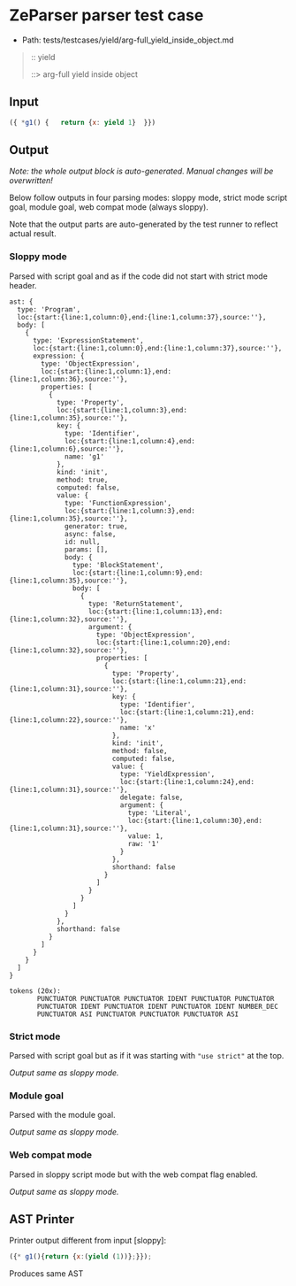 # ZeParser parser test case

- Path: tests/testcases/yield/arg-full_yield_inside_object.md

> :: yield
>
> ::> arg-full yield inside object

## Input

`````js
({ *g1() {   return {x: yield 1}  }})
`````

## Output

_Note: the whole output block is auto-generated. Manual changes will be overwritten!_

Below follow outputs in four parsing modes: sloppy mode, strict mode script goal, module goal, web compat mode (always sloppy).

Note that the output parts are auto-generated by the test runner to reflect actual result.

### Sloppy mode

Parsed with script goal and as if the code did not start with strict mode header.

`````
ast: {
  type: 'Program',
  loc:{start:{line:1,column:0},end:{line:1,column:37},source:''},
  body: [
    {
      type: 'ExpressionStatement',
      loc:{start:{line:1,column:0},end:{line:1,column:37},source:''},
      expression: {
        type: 'ObjectExpression',
        loc:{start:{line:1,column:1},end:{line:1,column:36},source:''},
        properties: [
          {
            type: 'Property',
            loc:{start:{line:1,column:3},end:{line:1,column:35},source:''},
            key: {
              type: 'Identifier',
              loc:{start:{line:1,column:4},end:{line:1,column:6},source:''},
              name: 'g1'
            },
            kind: 'init',
            method: true,
            computed: false,
            value: {
              type: 'FunctionExpression',
              loc:{start:{line:1,column:3},end:{line:1,column:35},source:''},
              generator: true,
              async: false,
              id: null,
              params: [],
              body: {
                type: 'BlockStatement',
                loc:{start:{line:1,column:9},end:{line:1,column:35},source:''},
                body: [
                  {
                    type: 'ReturnStatement',
                    loc:{start:{line:1,column:13},end:{line:1,column:32},source:''},
                    argument: {
                      type: 'ObjectExpression',
                      loc:{start:{line:1,column:20},end:{line:1,column:32},source:''},
                      properties: [
                        {
                          type: 'Property',
                          loc:{start:{line:1,column:21},end:{line:1,column:31},source:''},
                          key: {
                            type: 'Identifier',
                            loc:{start:{line:1,column:21},end:{line:1,column:22},source:''},
                            name: 'x'
                          },
                          kind: 'init',
                          method: false,
                          computed: false,
                          value: {
                            type: 'YieldExpression',
                            loc:{start:{line:1,column:24},end:{line:1,column:31},source:''},
                            delegate: false,
                            argument: {
                              type: 'Literal',
                              loc:{start:{line:1,column:30},end:{line:1,column:31},source:''},
                              value: 1,
                              raw: '1'
                            }
                          },
                          shorthand: false
                        }
                      ]
                    }
                  }
                ]
              }
            },
            shorthand: false
          }
        ]
      }
    }
  ]
}

tokens (20x):
       PUNCTUATOR PUNCTUATOR PUNCTUATOR IDENT PUNCTUATOR PUNCTUATOR
       PUNCTUATOR IDENT PUNCTUATOR IDENT PUNCTUATOR IDENT NUMBER_DEC
       PUNCTUATOR ASI PUNCTUATOR PUNCTUATOR PUNCTUATOR ASI
`````

### Strict mode

Parsed with script goal but as if it was starting with `"use strict"` at the top.

_Output same as sloppy mode._

### Module goal

Parsed with the module goal.

_Output same as sloppy mode._

### Web compat mode

Parsed in sloppy script mode but with the web compat flag enabled.

_Output same as sloppy mode._

## AST Printer

Printer output different from input [sloppy]:

````js
({* g1(){return {x:(yield (1))};}});
````

Produces same AST
